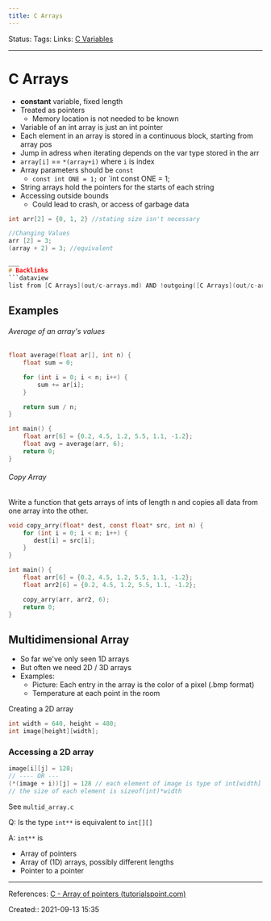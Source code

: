 ```yaml
---
title: C Arrays
---
```

Status: 
Tags: 
Links: [C Variables](out/c-variables.md)
___
# C Arrays
- **constant** variable, fixed length
- Treated as pointers
	- Memory location is not needed to be known
- Variable of an int array is just an int pointer
- Each element in an array is stored in a continuous block, starting from array pos
- Jump in adress when iterating depends on the var type stored in the arr
- `array[i]` == `*(array+i)` where `i` is index
- Array parameters should be `const`
	- `const int ONE = 1;` or `int const ONE = 1;
- String arrays hold the pointers for the starts of each string
- Accessing outside bounds
	- Could lead to crash, or access of garbage data

```c
int arr[2] = {0, 1, 2} //stating size isn't necessary

//Changing Values
arr [2] = 3;
(array + 2) = 3; //equivalent

___
# Backlinks
```dataview
list from [C Arrays](out/c-arrays.md) AND !outgoing([C Arrays](out/c-arrays.md))
```
## Examples
###### Average of an array's values
```c
float average(float ar[], int n) {
    float sum = 0; 

    for (int i = 0; i < n; i++) {
        sum += ar[i];
    }

    return sum / n; 
}

int main() {
    float arr[6] = {0.2, 4.5, 1.2, 5.5, 1.1, -1.2};
    float avg = average(arr, 6);
    return 0; 
}
```
###### Copy Array
Write a function that gets arrays of ints of length n and copies all data from one array into the other.

```c
void copy_arry(float* dest, const float* src, int n) {
    for (int i = 0; i < n; i++) {
       dest[i] = src[i];
    }
}

int main() {
    float arr[6] = {0.2, 4.5, 1.2, 5.5, 1.1, -1.2};
    float arr2[6] = {0.2, 4.5, 1.2, 5.5, 1.1, -1.2};

    copy_arry(arr, arr2, 6);
    return 0; 
}
```
## Multidimensional Array

-   So far we've only seen 1D arrays
-   But often we need 2D / 3D arrays
-   Examples:
    -   Picture: Each entry in the array is the color of a pixel (.bmp format)
    -   Temperature at each point in the room

Creating a 2D array

```c
int width = 640, height = 480;
int image[height][width];
```
### Accessing a 2D array
```c
image[i][j] = 128; 
// ---- OR --- 
(*(image + i))[j] = 128 // each element of image is type of int[width] 
// the size of each element is sizeof(int)*width 
```

See `multid_array.c`

Q: Is the type `int**` is equivalent to `int[][]`

A: `int**` is

-   Array of pointers
-   Array of (1D) arrays, possibly different lengths
-   Pointer to a pointer
___
References: [C - Array of pointers (tutorialspoint.com)](https://www.tutorialspoint.com/cprogramming/c_array_of_pointers.htm)

Created:: 2021-09-13 15:35
